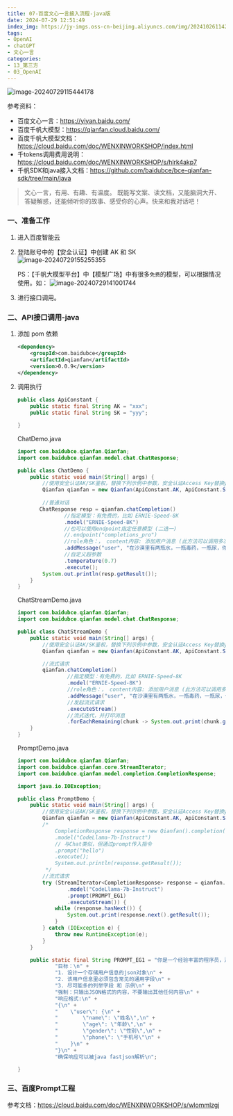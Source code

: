 ```yaml
---
title: 07-百度文心一言接入流程-java版
date: 2024-07-29 12:51:49
index_img: https://jy-imgs.oss-cn-beijing.aliyuncs.com/img/20241026114200.png
tags:
- OpenAI
- chatGPT
- 文心一言
categories: 
- 13_第三方
- 03_OpenAI
---
```


![image-20240729115444178](https://jy-imgs.oss-cn-beijing.aliyuncs.com/img/20240729115539.png)

参考资料：

* 百度文心一言：https://yiyan.baidu.com/
* 百度千帆大模型：https://qianfan.cloud.baidu.com/
* 百度千帆大模型文档：https://cloud.baidu.com/doc/WENXINWORKSHOP/index.html
* 千tokens调用费用说明：https://cloud.baidu.com/doc/WENXINWORKSHOP/s/hlrk4akp7
* 千帆SDK和java接入文档：https://github.com/baidubce/bce-qianfan-sdk/tree/main/java

> 文心一言，有用、有趣、有温度。
> 既能写文案、读文档，又能脑洞大开、答疑解惑，还能倾听你的故事、感受你的心声。快来和我对话吧！

### 一、准备工作

1. 进入百度智能云

2. 登陆账号中的【安全认证】中创建 AK 和 SK
   ![image-20240729155255355](https://jy-imgs.oss-cn-beijing.aliyuncs.com/img/20240729155256.png)

   PS：【千帆大模型平台】中【模型广场】中有很多`免费`的模型，可以根据情况使用。如：
   ![image-20240729141001744](https://jy-imgs.oss-cn-beijing.aliyuncs.com/img/20240729141003.png)

3. 进行接口调用。



### 二、API接口调用-java

1. 添加 pom 依赖

   ```xml
   <dependency>
       <groupId>com.baidubce</groupId>
       <artifactId>qianfan</artifactId>
       <version>0.0.9</version>
   </dependency>
   ```

   

2. 调用执行

   ```java
   public class ApiConstant {
       public static final String AK = "xxx";
       public static final String SK = "yyy";
   
   }
   ```

   ChatDemo.java

   ```java
   import com.baidubce.qianfan.Qianfan;
   import com.baidubce.qianfan.model.chat.ChatResponse;
   
   public class ChatDemo {
       public static void main(String[] args) {
           //使用安全认证AK/SK鉴权，替换下列示例中参数，安全认证Access Key替换your_iam_ak，Secret Key替换your_iam_sk
           Qianfan qianfan = new Qianfan(ApiConstant.AK, ApiConstant.SK);
           
           //普通对话
          ChatResponse resp = qianfan.chatCompletion()
                  //指定模型：有免费的，比如 ERNIE-Speed-8K
                  .model("ERNIE-Speed-8K")
                  //也可以使用endpoint指定任意模型 (二选一)
                  //.endpoint("completions_pro")
                  //role角色：， content内容: 添加用户消息 (此方法可以调用多次，以实现多轮对话的消息传递)
                  .addMessage("user", "在沙漠里有两瓶水，一瓶毒药，一瓶尿，你快渴死了你会喝什么？")
                  //自定义超参数
                  .temperature(0.7)
                  .execute();
           System.out.println(resp.getResult());
       }
   }
   ```

   ChatStreamDemo.java

   ```java
   import com.baidubce.qianfan.Qianfan;
   import com.baidubce.qianfan.model.chat.ChatResponse;
   
   public class ChatStreamDemo {
       public static void main(String[] args) {
           //使用安全认证AK/SK鉴权，替换下列示例中参数，安全认证Access Key替换your_iam_ak，Secret Key替换your_iam_sk
           Qianfan qianfan = new Qianfan(ApiConstant.AK, ApiConstant.SK);
   
           //流式请求
           qianfan.chatCompletion()
                   //指定模型：有免费的，比如 ERNIE-Speed-8K
                   .model("ERNIE-Speed-8K")
                   //role角色：， content内容: 添加用户消息 (此方法可以调用多次，以实现多轮对话的消息传递)
                   .addMessage("user", "在沙漠里有两瓶水，一瓶毒药，一瓶尿，你快渴死了你会喝什么？")
                   //发起流式请求
                   .executeStream()
                   //流式迭代，并打印消息
                   .forEachRemaining(chunk -> System.out.print(chunk.getResult()));
       }
   }
   ```

   PromptDemo.java

   ```java
   import com.baidubce.qianfan.Qianfan;
   import com.baidubce.qianfan.core.StreamIterator;
   import com.baidubce.qianfan.model.completion.CompletionResponse;
   
   import java.io.IOException;
   
   public class PromptDemo {
       public static void main(String[] args) {
           //使用安全认证AK/SK鉴权，替换下列示例中参数，安全认证Access Key替换your_iam_ak，Secret Key替换your_iam_sk
           Qianfan qianfan = new Qianfan(ApiConstant.AK, ApiConstant.SK);
           /*
               CompletionResponse response = new Qianfan().completion()
               .model("CodeLlama-7b-Instruct")
               // 与Chat类似，但通过prompt传入指令
               .prompt("hello")
               .execute();
               System.out.println(response.getResult());
            */
           //流式请求
           try (StreamIterator<CompletionResponse> response = qianfan.completion()
                   .model("CodeLlama-7b-Instruct")
                   .prompt(PROMPT_EG1)
                   .executeStream()) {
               while (response.hasNext()) {
                   System.out.print(response.next().getResult());
               }
           } catch (IOException e) {
               throw new RuntimeException(e);
           }
       }
   
       public static final String PROMPT_EG1 = "你是一个经验丰富的程序员，对编程代码和程序设计都很精通。" +
               "目标：\n" +
               "1. 设计一个存储用户信息的json对象\n" +
               "2. 该用户信息里必须包含常见的通用字段\n" +
               "3. 尽可能多的列举字段 和 示例\n" +
               "强制：只输出JSON格式的内容，不要输出其他任何内容\n" +
               "响应格式:\n" +
               "{\n" +
               "    \"user\": {\n" +
               "        \"name\": \"姓名\",\n" +
               "        \"age\": \"年龄\",\n" +
               "        \"gender\": \"性别\",\n" +
               "        \"phone\": \"手机号\"\n" +
               "    }\n" +
               "}\n" +
               "确保响应可以被java fastjson解析\n";
   
   }
   ```



### 三、百度Prompt工程

参考文档：https://cloud.baidu.com/doc/WENXINWORKSHOP/s/wlommlzgj





